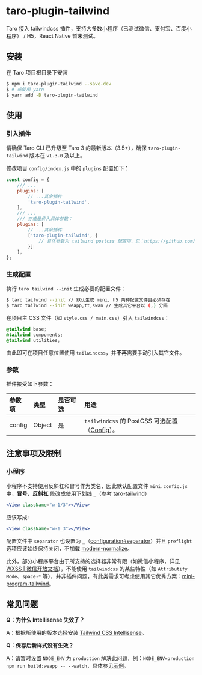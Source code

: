 # taro-plugin-tailwind

Taro 接入 tailwindcss 插件，支持大多数小程序（已测试微信、支付宝、百度小程序） / H5，React Native 暂未测试。

## 安装

在 Taro 项目根目录下安装

```bash
$ npm i taro-plugin-tailwind --save-dev
$ # 或使用 yarn
$ yarn add -D taro-plugin-tailwind
```

## 使用

### 引入插件

请确保 Taro CLI 已升级至 Taro 3 的最新版本（3.5+），确保 `taro-plugin-tailwind` 版本在 `v1.3.0` 及以上。

修改项目 `config/index.js` 中的 `plugins` 配置如下：

```js
const config = {
    /// ...
    plugins: [
        // ...其余插件
        'taro-plugin-tailwind',
    ],
    /// ...
    /// 亦或是传入具体参数：
    plugins: [
        // ...其余插件
        ['taro-plugin-tailwind', {
            // 具体参数为 tailwind postcss 配置项，见：https://github.com/tailwindlabs/tailwindcss/blob/master/types/config.d.ts#L352
        }]
    ],
};
```

### 生成配置

执行 `taro tailwind --init` 生成必要的配置文件：

```bash
$ taro tailwind --init // 默认生成 mini, h5 两种配置文件且必须存在
$ taro tailwind --init weapp,tt,swan // 生成其它平台以 (,) 分隔
```

在项目主 CSS 文件（如 `style.css / main.css`）引入 `tailwindcss`：

```css
@tailwind base;
@tailwind components;
@tailwind utilities;
```

由此即可在项目任意位置使用 `tailwindcss`，并**不再**需要手动引入其它文件。

### 参数

插件接受如下参数：

| 参数项 | 类型   | 是否可选 | 用途                                                                     |
| :----- | :----- | :------- | :----------------------------------------------------------------------- |
| config   | Object | 是       | `tailwindcss` 的 PostCSS 可选配置（[Config](https://github.com/tailwindlabs/tailwindcss/blob/master/types/config.d.ts#L352)）。 |

## 注意事项及限制

### 小程序

小程序不支持使用反斜杠和冒号作为类名，因此默认配置文件 `mini.config.js` 中，**冒号、反斜杠** 修改成使用下划线 `_`（参考 [taro-tailwind](https://github.com/windedge/taro-tailwind)）

```jsx
<View className="w-1/3"></View>
```

应该写成:

```jsx
<View className="w-1_3"></View>
```

配置文件中 `separator` 也设置为 `_`（[configuration#separator](https://tailwindcss.com/docs/configuration#separator)）并且 `preflight` 选项应该始终保持关闭，不加载 [modern-normalize](https://github.com/sindresorhus/modern-normalize)。

此外，部分小程序平台由于所支持的选择器非常有限（如微信小程序，详见 [WXSS | 微信开放文档](https://developers.weixin.qq.com/miniprogram/dev/framework/view/wxss.html)），不能使用 `tailwindcss` 的某些特性（如 `Attributify Mode`、`space-*` 等），并非插件问题，有此类需求可考虑使用其它优秀方案：[mini-program-tailwind](https://github.com/dcasia/mini-program-tailwind)。

## 常见问题

**Q：为什么 Intellisense 失效了？**

A：根据所使用的版本选择安装 [Tailwind CSS Intellisense](https://marketplace.visualstudio.com/items?itemName=bradlc.vscode-tailwindcss)。

**Q：保存后新样式没有生效？**

A：请暂时设置 `NODE_ENV` 为 `production` 解决此问题，例：`NODE_ENV=production npm run build:weapp -- --watch`，具体参见[示例](https://github.com/pcdotfan/taro-plugin-tailwind/tree/main/example)。
